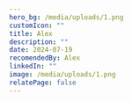 ```yaml
---
hero_bg: /media/uploads/1.png
customIcon: ""
title: Alex
description: ""
date: 2024-07-19
recomendedBy: Alex
linkedIn: ""
image: /media/uploads/1.png
relatePage: false
---
```

